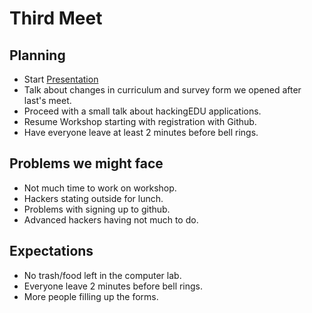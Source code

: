# Third Meet

## Planning

- Start [Presentation](https://github.com/SMHS-Programming/club/blob/bdc2c3a9b15d9093296337a63e0daf9bd61d67fb/meetings/9_23_Meeting_III.pdf)
- Talk about changes in curriculum and survey form we opened after last's meet.
- Proceed with a small talk about hackingEDU applications.
- Resume Workshop starting with registration with Github.
- Have everyone leave at least 2 minutes before bell rings.

## Problems we might face

- Not much time to work on workshop.
- Hackers stating outside for lunch.
- Problems with signing up to github.
- Advanced hackers having not much to do.

## Expectations

- No trash/food left in the computer lab.
- Everyone leave 2 minutes before bell rings.
- More people filling up the forms.
